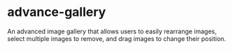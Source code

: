 # advance-gallery
An advanced image gallery that allows users to easily rearrange images, select multiple images to remove, and drag images to change their position.

